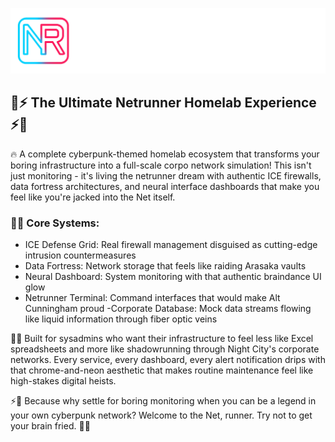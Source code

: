 <p align="center">
  <img src="./netrunner-wordmark.png" alt="Netrunner Logo" width="600"/>
</p>

## 🌆⚡ The Ultimate Netrunner Homelab Experience ⚡🌆

🔥 A complete cyberpunk-themed homelab ecosystem that transforms your boring infrastructure into a full-scale corpo network simulation! This isn't just monitoring - it's living the netrunner dream with authentic ICE firewalls, data fortress architectures, and neural interface dashboards that make you feel like you're jacked into the Net itself.

### 🤖💀 Core Systems:

- ICE Defense Grid: Real firewall management disguised as cutting-edge intrusion countermeasures
- Data Fortress: Network storage that feels like raiding Arasaka vaults
- Neural Dashboard: System monitoring with that authentic braindance UI glow
- Netrunner Terminal: Command interfaces that would make Alt Cunningham proud
 -Corporate Database: Mock data streams flowing like liquid information through fiber optic veins

🌃🔮 Built for sysadmins who want their infrastructure to feel less like Excel spreadsheets and more like shadowrunning through Night City's corporate networks. Every service, every dashboard, every alert notification drips with that chrome-and-neon aesthetic that makes routine maintenance feel like high-stakes digital heists.

⚡🎯 Because why settle for boring monitoring when you can be a legend in your own cyberpunk network? Welcome to the Net, runner. Try not to get your brain fried. 🧠💥

